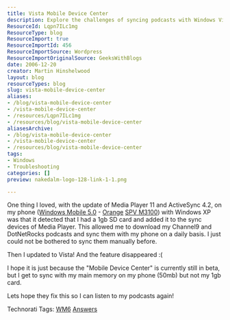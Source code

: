 ```yaml
---
title: Vista Mobile Device Center
description: Explore the challenges of syncing podcasts with Windows Vista Mobile Device Center. Discover insights and solutions for a smoother mobile experience!
ResourceId: Lqpn7ILc1mg
ResourceType: blog
ResourceImport: true
ResourceImportId: 456
ResourceImportSource: Wordpress
ResourceImportOriginalSource: GeeksWithBlogs
date: 2006-12-20
creator: Martin Hinshelwood
layout: blog
resourceTypes: blog
slug: vista-mobile-device-center
aliases:
- /blog/vista-mobile-device-center
- /vista-mobile-device-center
- /resources/Lqpn7ILc1mg
- /resources/blog/vista-mobile-device-center
aliasesArchive:
- /blog/vista-mobile-device-center
- /vista-mobile-device-center
- /resources/blog/vista-mobile-device-center
tags:
- Windows
- Troubleshooting
categories: []
preview: nakedalm-logo-128-link-1-1.png

---
```

One thing I loved, with the update of Media Player 11 and ActiveSync 4.2, on my phone ([Windows Mobile 5.0](http://www.microsoft.com/windowsmobile/default.mspx "Microsoft Windows Mobile") - [Orange](http://shop.orange.co.uk/shop/show/handset/orange_spv_m3100/detail/pay_monthly "Orange SPV M3100") [SPV M3100](http://www.coolsmartphone.com/index.php?option=articles&task=viewarticle&artid=680&Itemid=3 "SPV M3100 Review")) with Windows XP was that it detected that I had a 1gb SD card and added it to the sync devices of Media Player. This allowed me to download my Channel9 and DotNetRocks podcasts and sync them with my phone on a daily basis. I just could not be bothered to sync them manually before.

Then I updated to Vista! And the feature disappeared :(

I hope it is just because the "Mobile Device Center" is currently still in beta, but I get to sync with my main memory on my phone (50mb) but not my 1gb card.

Lets hope they fix this so I can listen to my podcasts again!

Technorati Tags: [WM6](http://technorati.com/tags/WM6) [Answers](http://technorati.com/tags/Answers)
